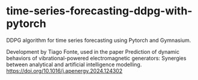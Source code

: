 # time-series-forecasting-ddpg-with-pytorch

DDPG algorithm for time series forecasting using Pytorch and Gymnasium.

Development by Tiago Fonte, used in the paper Prediction of dynamic behaviors of vibrational-powered electromagnetic generators: Synergies between analytical and artificial intelligence modelling.
https://doi.org/10.1016/j.apenergy.2024.124302

